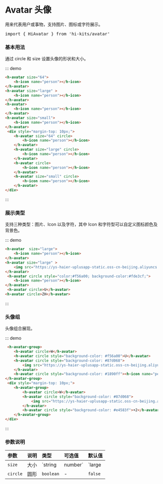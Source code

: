 <!--
 * @Author: zengshufang zengshufang@haier.com
 * @Date: 2022-07-22 16:58:43
 * @LastEditors: zengshufang zengshufang@haier.com
 * @LastEditTime: 2022-08-23 10:47:25
 * @FilePath: /hi-kits-doc/docs/comps/data/avatar.md
 * @Description: 这是默认设置,请设置`customMade`, 打开koroFileHeader查看配置 进行设置: https://github.com/OBKoro1/koro1FileHeader/wiki/%E9%85%8D%E7%BD%AE
-->
# Avatar 头像

用来代表用户或事物，支持图片、图标或字符展示。
<pre class="language-ts">
import { HiAvatar } from 'hi-kits/avatar'
</pre>
### 基本用法

通过 circle 和 size 设置头像的形状和大小。


::: demo
```html
<h-avatar size="64">
    <h-icon name="person"></h-icon>
</h-avatar>
<h-avatar size="large" >
    <h-icon name="person"></h-icon>
</h-avatar>
<h-avatar>
    <h-icon name="person"></h-icon>
</h-avatar>
<h-avatar size="small">
    <h-icon name="person"></h-icon>
</h-avatar>
 <div style="margin-top: 10px;">
    <h-avatar size="64" circle>
        <h-icon name="person"></h-icon>
    </h-avatar>
    <h-avatar size="large" circle>
        <h-icon name="person"></h-icon>
    </h-avatar>
    <h-avatar circle>
        <h-icon name="person"></h-icon>
    </h-avatar>
    <h-avatar size="small" circle>
        <h-icon name="person"></h-icon>
    </h-avatar>
</div>
```
:::

### 展示类型

支持三种类型：图片、Icon 以及字符，其中 Icon 和字符型可以自定义图标颜色及背景色。

::: demo
```html
<h-avatar  size="large">
    <h-icon name="person"></h-icon>
</h-avatar>
<h-avatar size="large" >
    <img src="https://ys-haier-uplusapp-static.oss-cn-beijing.aliyuncs.com/image/logo(1).svg" />
</h-avatar>
 <h-avatar circle style="color:#f56a00; background-color:#fde3cf;">
    <h-icon name="person"></h-icon>
</h-avatar>
 <h-avatar circle>U</h-avatar>
<h-avatar circle>ZH</h-avatar>

```
:::

### 头像组

头像组合展现。

::: demo
```html
 <h-avatar-group>
    <h-avatar circle>W</h-avatar>
    <h-avatar circle style="background-color: #f56a00">U</h-avatar>
    <h-avatar circle style="background-color: #87d068">
        <img src="https://ys-haier-uplusapp-static.oss-cn-beijing.aliyuncs.com/image/logo(1).svg" />
    </h-avatar>
    <h-avatar circle style="background-color: #1890ff"><h-icon name="person"></h-icon></h-avatar>
</h-avatar-group>
 <div style="margin-top: 10px;">
    <h-avatar-group>
        <h-avatar circle>W</h-avatar>
        <h-avatar circle style="background-color: #87d068">
            <img src="https://ys-haier-uplusapp-static.oss-cn-beijing.aliyuncs.com/image/logo(1).svg" />
        </h-avatar>
        <h-avatar circle style="background-color: #e4583f">+2</h-avatar>
    </h-avatar-group>
</div>
```
:::


### 参数说明

|参数|说明|类型|可选值|默认值
|:--|:--|:--|:-----|:---
| `size` | 大小 | `string | number` | `large | small | number` | -
| `circle` | 圆形 | `boolean` | - | `false`  